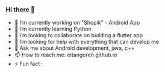 ### Hi there 👋

- 🔭 I’m currently working on "Shopik" - Android App
- 🌱 I’m currently learning Python
- 👯 I’m looking to collaborate on building a flutter app
- 🤔 I’m looking for help with everything that can develop me 
- 💬 Ask me about Android development, java, c++ 
- 📫 How to reach me: eitangoren.github.io
- ⚡ Fun fact :   
